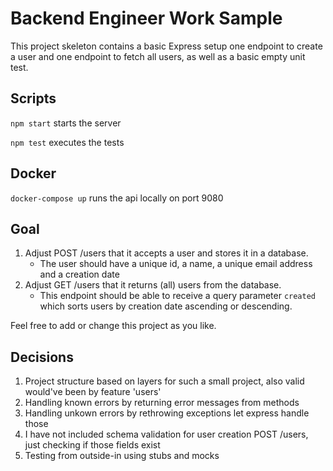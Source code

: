 # Backend Engineer Work Sample

This project skeleton contains a basic Express setup one endpoint to create a user and one endpoint to fetch all users, as well as a basic empty unit test.

## Scripts 
`npm start` starts the server

`npm test` executes the tests

## Docker
`docker-compose up` runs the api locally on port 9080

## Goal
1. Adjust POST /users that it accepts a user and stores it in a database.
    * The user should have a unique id, a name, a unique email address and a creation date
2. Adjust GET /users that it returns (all) users from the database.
   * This endpoint should be able to receive a query parameter `created` which sorts users by creation date ascending or descending.

Feel free to add or change this project as you like.

## Decisions

1. Project structure based on layers for such a small project, also valid would've been by feature 'users'
2. Handling known errors by returning error messages from methods
3. Handling unkown errors by rethrowing exceptions let express handle those
4. I have not included schema validation for user creation POST /users, just checking if those fields exist
5. Testing from outside-in using stubs and mocks
